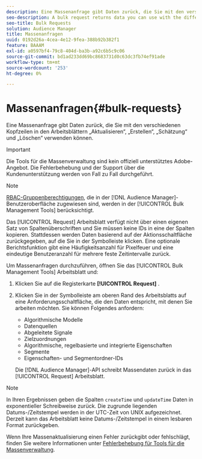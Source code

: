 ```yaml
---
description: Eine Massenanfrage gibt Daten zurück, die Sie mit den verschiedenen Kopfzeilen in den Arbeitsblättern „Aktualisieren“, „Erstellen“, „Schätzung“ und „Löschen“ verwenden können.
seo-description: A bulk request returns data you can use with the different headers in the Update, Create, Estimate, and Delete worksheets.
seo-title: Bulk Requests
solution: Audience Manager
title: Massenanfragen
uuid: 0192d26a-4cea-4e12-9fea-388b92b382f1
feature: BAAAM
exl-id: a0597bf4-79c8-404d-ba3b-a92c6b5c9c06
source-git-commit: bd1ad233dd69bc8683731d0c63dc3fb74ef91ade
workflow-type: tm+mt
source-wordcount: '253'
ht-degree: 0%

---
```


# Massenanfragen{#bulk-requests}

Eine Massenanfrage gibt Daten zurück, die Sie mit den verschiedenen Kopfzeilen in den Arbeitsblättern „Aktualisieren“, „Erstellen“, „Schätzung“ und „Löschen“ verwenden können.

>[!IMPORTANT]
>
>Die Tools für die Massenverwaltung sind kein offiziell unterstütztes Adobe-Angebot. Die Fehlerbehebung und der Support über die Kundenunterstützung werden von Fall zu Fall durchgeführt.

<!-- 

t_bulk_requests.xml

 -->

>[!NOTE]
>
>[RBAC-Gruppenberechtigungen](../../features/administration/administration-overview.md), die in der [!DNL Audience Manager]-Benutzeroberfläche zugewiesen sind, werden in der [!UICONTROL Bulk Management Tools] berücksichtigt.

Das [!UICONTROL Request] Arbeitsblatt verfügt nicht über einen eigenen Satz von Spaltenüberschriften und Sie müssen keine IDs in eine der Spalten kopieren. Stattdessen werden Daten basierend auf der Aktionsschaltfläche zurückgegeben, auf die Sie in der Symbolleiste klicken. Eine optionale Berichtsfunktion gibt eine Häufigkeitsanzahl für Pixelfeuer und eine eindeutige Benutzeranzahl für mehrere feste Zeitintervalle zurück.

Um Massenanfragen durchzuführen, öffnen Sie das [!UICONTROL Bulk Management Tools] Arbeitsblatt und:

1. Klicken Sie auf die Registerkarte **[!UICONTROL Request]** .
2. Klicken Sie in der Symbolleiste am oberen Rand des Arbeitsblatts auf eine Anforderungsschaltfläche, die den Daten entspricht, mit denen Sie arbeiten möchten. Sie können Folgendes anfordern:

   * Algorithmische Modelle
   * Datenquellen
   * Abgeleitete Signale
   * Zielzuordnungen
   * Algorithmische, regelbasierte und integrierte Eigenschaften
   * Segmente
   * Eigenschaften- und Segmentordner-IDs

   Die [!DNL Audience Manager]-API schreibt Massendaten zurück in das [!UICONTROL Request] Arbeitsblatt.

>[!NOTE]
>
>In Ihren Ergebnissen geben die Spalten `createTime` und `updateTime` Daten in exponentieller Schreibweise zurück. Die zugrunde liegenden Datums-/Zeitstempel werden in der UTC-Zeit von UNIX aufgezeichnet. Derzeit kann das Arbeitsblatt keine Datums-/Zeitstempel in einem lesbaren Format zurückgeben.

Wenn Ihre Massenaktualisierung einen Fehler zurückgibt oder fehlschlägt, finden Sie weitere Informationen unter [Fehlerbehebung für Tools für die Massenverwaltung](../../reference/bulk-management-tools/bulk-troubleshooting.md).
